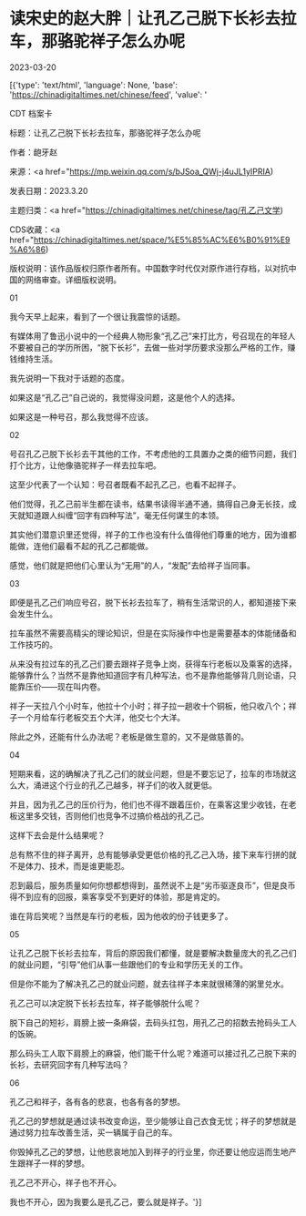 # 读宋史的赵大胖｜让孔乙己脱下长衫去拉车，那骆驼祥子怎么办呢

2023-03-20

[{'type': 'text/html', 'language': None, 'base': 'https://chinadigitaltimes.net/chinese/feed', 'value': '

CDT 档案卡

标题：让孔乙己脱下长衫去拉车，那骆驼祥子怎么办呢

作者：龅牙赵

来源：<a href="https://mp.weixin.qq.com/s/bJSoa_QWj-j4uJL1yIPRIA)

发表日期：2023.3.20

主题归类：<a href="https://chinadigitaltimes.net/chinese/tag/孔乙己文学)

CDS收藏：<a href="https://chinadigitaltimes.net/space/%E5%85%AC%E6%B0%91%E9%A6%86)

版权说明：该作品版权归原作者所有。中国数字时代仅对原作进行存档，以对抗中国的网络审查。详细版权说明。





01

我今天早上起来，看到了一个很让我震惊的话题。

有媒体用了鲁迅小说中的一个经典人物形象“孔乙己”来打比方，号召现在的年轻人不要被自己的学历所困，“脱下长衫”，去做一些对学历要求没那么严格的工作，赚钱维持生活。

我先说明一下我对于话题的态度。

如果这是“孔乙己”自己说的，我觉得没问题，这是他个人的选择。

如果这是一种号召，那么我觉得不应该。

02

号召孔乙己脱下长衫去干其他的工作，不考虑他的工具置办之类的细节问题，我们打个比方，让他像骆驼祥子一样去拉车吧。

这至少代表了一个认知：号召者既看不起孔乙己，也看不起祥子。

他们觉得，孔乙己前半生都在读书，结果书读得半通不通，搞得自己身无长技，成天就知道跟人纠缠“回字有四种写法”，毫无任何谋生的本领。

其实他们潜意识里还觉得，祥子的工作也没有什么值得他们尊重的地方，因为谁都能做，连他们最看不起的孔乙己都能做。

感觉，他们就是把他们心里认为“无用”的人，“发配”去给祥子当同事。

03

即便是孔乙己们响应号召，脱下长衫去拉车了，稍有生活常识的人，都知道接下来会发生什么。

拉车虽然不需要高精尖的理论知识，但是在实际操作中也是需要基本的体能储备和工作技巧的。

从来没有拉过车的孔乙己们要去跟祥子竞争上岗，获得车行老板以及乘客的选择，能够靠什么？当然不是靠他知道回字有几种写法，也不是靠他能够背几则论语，只能靠压价——现在叫内卷。

祥子一天拉八个小时车，他拉十个小时；祥子拉一趟收十个铜板，他只收八个；祥子一个月给车行老板交五个大洋，他交七个大洋。

除此之外，还能有什么办法呢？老板是做生意的，又不是做慈善的。

04

短期来看，这的确解决了孔乙己们的就业问题，但是不要忘记了，拉车的市场就这么大，涌进这个行业的孔乙己越多，祥子们的收入就更低。

并且，因为孔乙己的压价行为，他们也不得不跟着压价，在乘客这里少收钱，在老板这里多交钱，否则他们也竞争不过搞价格战的孔乙己。

这样下去会是什么结果呢？

总有熬不住的祥子离开，总有能够承受更低价格的孔乙己入场，接下来车行拼的就不是体力、技术，而是谁更能忍。

忍到最后，服务质量如何你想都想得到，虽然说不上是“劣币驱逐良币”，但是良币得不到应有的回报，乘客享受不到更好的体验，那是肯定的。

谁在背后笑呢？当然是车行的老板，因为他收的份子钱更多了。

05

让孔乙己脱下长衫去拉车，背后的原因我们都懂，就是要解决数量庞大的孔乙己们的就业问题，“引导”他们从事一些跟他们的专业和学历无关的工作。

但是你不能为了解决孔乙己的就业问题，就去往祥子本来就很稀薄的粥里兑水。

孔乙己可以决定脱下长衫去拉车，祥子能够脱什么呢？

脱下自己的短衫，肩膀上披一条麻袋，去码头扛包，用孔乙己的招数去抢码头工人的饭碗。

那么码头工人取下肩膀上的麻袋，他们能干什么呢？难道可以接过孔乙己脱下来的长衫，去研究回字有几种写法吗？

06

孔乙己和祥子，各有各的悲哀，也各有各的梦想。

孔乙己的梦想就是通过读书改变命运，至少能够让自己衣食无忧；祥子的梦想就是通过努力拉车改善生活，买一辆属于自己的车。

你毁掉孔乙己的梦想，让他悲哀地加入到祥子的行业里，你还要让他应运而生地产生跟祥子一样的梦想。

孔乙己不开心，祥子也不开心。

我也不开心，因为我要么是孔乙己，要么就是祥子。'}]
